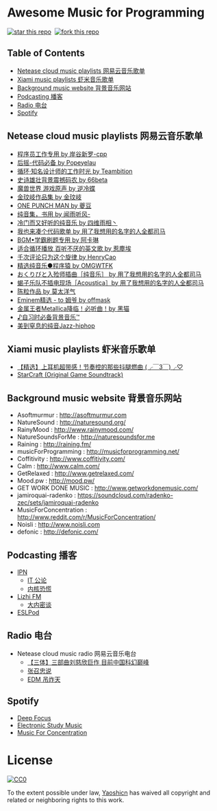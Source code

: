 # Awesome Music for Programming
[![star this repo](http://githubbadges.com/star.svg?user=Yaoshicn&repo=awesome-music-for-programming&style=flat&color=bbb&background=007ecg)](https://github.com/Yaoshicn/awesome-music-for-programming)&nbsp;&nbsp;[![fork this repo](http://githubbadges.com/fork.svg?user=Yaoshicn&repo=awesome-music-for-programming&style=flat&color=bbb&background=007ecg)](https://github.com/Yaoshicn/awesome-music-for-programming/fork)
## Table of Contents

- [Netease cloud music playlists 网易云音乐歌单](#netease-cloud-music-playlists-网易云音乐歌单)
- [Xiami music playlists 虾米音乐歌单](#xiami-music-playlists-虾米音乐歌单)
- [Background music website 背景音乐网站](#background-music-website-背景音乐网站)
- [Podcasting 播客](#podcasting-播客)
- [Radio 电台](#radio-电台)
- [Spotify](#spotify)

## Netease cloud music playlists 网易云音乐歌单

- [程序员工作专用 by 岸谷新罗-cpp](http://music.163.com/#/playlist?id=83848216)
- [后摇-代码必备 by Popeyelau](http://music.163.com/#/playlist?id=6948994)
- [循环·知名设计师的工作时光 by Teambition](http://music.163.com/#/playlist?id=22215137)
- [史诗雄壮背景震撼码农 by 66beta](http://music.163.com/#/playlist?id=21031673)
- [魔兽世界 游戏原声 by 逆冷蝶](http://music.163.com/#/playlist?id=22868986)
- [金玟岐作品集 by 金玟岐](http://music.163.com/#/album?id=2767540)
- [ONE PUNCH MAN by 夔豆](http://music.163.com/#/playlist?id=157621355)
- [纯音集，书用 by 闻雨听风-](http://music.163.com/#/m/playlist?id=107312674)
- [冷门而又好听的纯音乐 by 四维雨相丶](http://music.163.com/#/m/playlist?id=119093004)
- [我也来凑个代码歌单 by 用了我想用的名字的人全都司马](http://music.163.com/#/playlist?id=172006515)
- [BGM•学霸刷题专用 by 阿卡琳](http://music.163.com/#/playlist?id=91545874)
- [适合循环播放 百听不厌的英文歌 by 惹塵埃](http://music.163.com/#/playlist?id=3848468)
- [千次评论只为这个旋律 by HenryCao](http://music.163.com/#/playlist?id=60498371)
- [精选纯音乐●程序猿 by OMGWTFK](http://music.163.com/#/m/playlist?id=138337970)
- [おくりびと入殓师插曲［纯音乐］ by 用了我想用的名字的人全都司马](http://music.163.com/#/playlist?id=306997643)
- [蝎子乐队不插电现场［Acoustica］by 用了我想用的名字的人全都司马](http://music.163.com/#/playlist?id=76335055)
- [陈粒作品 by 莫太洋气](http://music.163.com/#/playlist?id=30776783)
- [Eminem精选 - to 姆爷 by offmask](http://music.163.com/#/playlist?id=2451327)
- [金属王者Metallica降临！必听曲！by 黑猫](http://music.163.com/#/playlist?id=2823205)
- [♪自习时必备背景音乐™](http://music.163.com/#/playlist?id=323126054)
- [美到窒息的纯音Jazz-hiphop](http://music.163.com/#/m/playlist?id=17705999)

## Xiami music playlists 虾米音乐歌单
- [【精选】上耳机超带感！节奏控的那些抖腿燃曲 (╭￣3￣)╭♡](http://www.xiami.com/collect/102331350)
- [StarCraft (Original Game Soundtrack)](http://www.xiami.com/album/369307)

## Background music website 背景音乐网站

- Asoftmurmur : http://asoftmurmur.com
- NatureSound : http://naturesound.org/
- RainyMood : http://www.rainymood.com/
- NatureSoundsForMe : http://naturesoundsfor.me
- Raining : http://raining.fm/
- musicForProgramming : http://musicforprogramming.net/
- Coffitivity : http://www.coffitivity.com/
- Calm : http://www.calm.com/
- GetRelaxed : http://www.getrelaxed.com/
- Mood.pw : http://mood.pw/
- GET WORK DONE MUSIC : http://www.getworkdonemusic.com/
- jamiroquai-radenko : https://soundcloud.com/radenko-zec/sets/jamiroquai-radenko
- MusicForConcentration : http://www.reddit.com/r/MusicForConcentration/
- Noisli : http://www.noisli.com
- defonic : http://defonic.com/

## Podcasting 播客

- [IPN](https://ipn.li)
	- [IT 公论](https://ipn.li/itgonglun/)
	- [内核恐慌](https://ipn.li/kernelpanic/)
- [Lizhi FM](http://www.lizhi.fm)
	- [大内密谈](http://www.lizhi.fm/14275/)
- [ESLPod](http://www.eslpod.com/website/index_new.html)

## Radio 电台

- Netease cloud music radio 网易云音乐电台
	- [【三体】三部曲刘慈欣巨作 目前中国科幻巅峰](http://music.163.com/#/djradio?id=3244011)
	- [ 张召忠说](http://music.163.com/#/djradio?id=5375024)
	- [ EDM 吊炸天](http://music.163.com/#/djradio?id=5125016)

## Spotify

- [Deep Focus](https://play.spotify.com/user/spotify/playlist/2ujjMpFriZ2nayLmrD1Jgl)
- [Electronic Study Music](https://open.spotify.com/user/spotify/playlist/65y98W0UItf73DJKVgylTP)
- [Music For Concentration](https://play.spotify.com/user/spotify_uk_/playlist/1iHelgbMaB7G1bjMbABPRe)

# License

[![CC0](https://i.creativecommons.org/p/zero/1.0/88x31.png)](https://creativecommons.org/publicdomain/zero/1.0/)

To the extent possible under law, [Yaoshicn](https://github.com/Yaoshicn) has waived all copyright and related or neighboring rights to this work.



